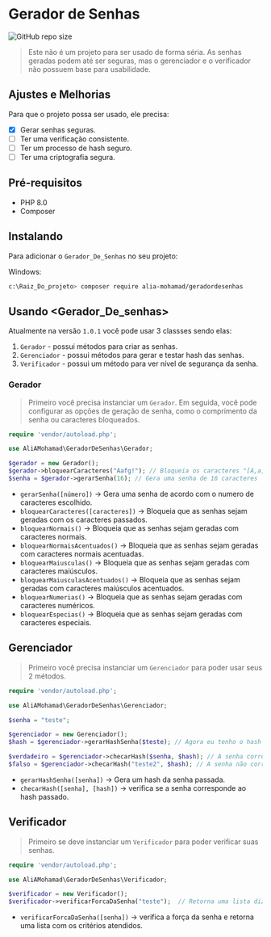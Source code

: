 # Gerador de Senhas

![GitHub repo size](https://img.shields.io/github/repo-size/AliA-Mohamad/Gerador-De-Senhas-PHP?style=for-the-badge)

> Este não é um projeto para ser usado de forma séria. As senhas geradas podem até ser seguras, mas o gerenciador e o verificador não possuem base para usabilidade.

## Ajustes e Melhorias

Para que o projeto possa ser usado, ele precisa:

- [x] Gerar senhas seguras.
- [ ] Ter uma verificação consistente.
- [ ] Ter um processo de hash seguro.
- [ ] Ter uma criptografia segura.

## Pré-requisitos

- PHP 8.0
- Composer

## Instalando

Para adicionar o `Gerador_De_Senhas` no seu projeto:

Windows:
```bash
c:\Raiz_Do_projeto> composer require alia-mohamad/geradordesenhas
```

## Usando <Gerador_De_senhas>

Atualmente na versão `1.0.1` você pode usar 3 classses sendo elas:

1. `Gerador` - possui métodos para criar as senhas.
2. `Gerenciador` - possui métodos para gerar e testar hash das senhas.
3. `Verificador` - possui um método para ver nível de segurança da senha.

### Gerador

> Primeiro você precisa instanciar um `Gerador`. Em seguida, você pode configurar as opções de geração de senha, como o comprimento da senha ou caracteres bloqueados.

```php
require 'vendor/autoload.php';

use AliAMohamad\GeradorDeSenhas\Gerador;

$gerador = new Gerador();
$gerador->bloquearCaracteres("Aafg!"); // Bloqueia os caracteres "[A,a,f,g,!]"
$senha = $gerador->gerarSenha(16); // Gera uma senha de 16 caracteres

```

- `gerarSenha([número])` -> Gera uma senha de acordo com o numero de caracteres escolhido.
- `bloquearCaracteres([caracteres])` -> Bloqueia que as senhas sejam geradas com os caracteres passados.
- `bloquearNormais()` -> Bloqueia que as senhas sejam geradas com caracteres normais.
- `bloquearNormaisAcentuados()` -> Bloqueia que as senhas sejam geradas com caracteres normais acentuadas.
- `bloquearMaiusculas()` -> Bloqueia que as senhas sejam geradas com caracteres maiúsculos.
- `bloquearMaiusculasAcentuados()` -> Bloqueia que as senhas sejam geradas com caracteres maiúsculos acentuados.
- `bloquearNumerias()` -> Bloqueia que as senhas sejam geradas com caracteres numéricos.
- `bloquearEspecias()` -> Bloqueia que as senhas sejam geradas com caracteres especiais.

## Gerenciador

> Primeiro você precisa instanciar um `Gerenciador` para poder usar seus 2 métodos.

```php
require 'vendor/autoload.php';

use AliAMohamad\GeradorDeSenhas\Gerenciador;

$senha = "teste";

$gerenciador = new Gerenciador();
$hash = $gerenciador->gerarHashSenha($teste); // Agora eu tenho o hash da senha armazenada na variável.

$verdadeiro = $gerenciador->checarHash($senha, $hash); // A senha corresponde ao hash, retorna verdadeiro.
$falso = $gerenciador->checarHash("teste2", $hash); // A senha não corresponde ao hash, retorna false.

```

- `gerarHashSenha([senha])` -> Gera um hash da senha passada.
- `checarHash([senha], [hash])` -> verifica se a senha corresponde ao hash passado.

## Verificador

> Primeiro se deve instanciar um `Verificador` para poder verificar suas senhas.

```php
require 'vendor/autoload.php';

use AliAMohamad\GeradorDeSenhas\Verificador;

$verificador = new Verificador();
$verificador->verificarForcaDaSenha("teste");  // Retorna uma lista dizendo os critérios que a senha cumpre.

```

- `verificarForcaDaSenha([senha])` -> verifica a força da senha e retorna uma lista com os critérios atendidos.

